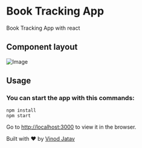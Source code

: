 # Book Tracking App
Book Tracking App with react

## Component layout

![Image](https://i.ibb.co/MPww9KY/test.jpg)


## Usage

### You can start the app with this commands:
```
npm install
npm start

```

Go to [http://localhost:3000](http://localhost:3000) to view it in the browser.

Built with ♥ by [Vinod Jatav](https://vinodjatav.tech/)
 
